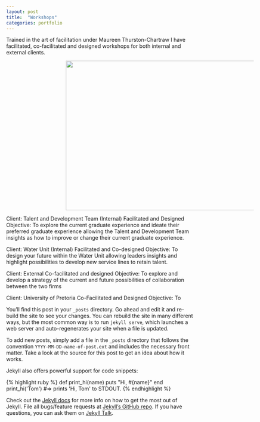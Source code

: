 ```yaml
---
layout: post
title:  "Workshops"
categories: portfolio
---
```


Trained in the art of facilitation under Maureen Thurston-Chartraw I have facilitated, co-facilitated and designed workshops for both internal and external clients.

<img src="{{ site.baseurl }}/assets/Workshop.jpg" style="width:620px;height:400px;" hspace="160">

Client: Talent and Development Team (Internal)
Facilitated and Designed
Objective: To explore the current graduate experience and ideate their preferred graduate experience  allowing the Talent and Development Team insights as how to improve or change their current graduate experience.

Client: Water Unit (Internal)
Facilitated and Co-designed
Objective: To design your future within the Water Unit allowing leaders insights and highlight possibilities to develop new service lines to retain talent.

Client: External
Co-facilitated and designed
Objective: To explore and develop a strategy of the current and future possibilities of collaboration between the two firms

Client: University of Pretoria
Co-Facilitated and Designed
Objective: To




You’ll find this post in your `_posts` directory. Go ahead and edit it and re-build the site to see your changes. You can rebuild the site in many different ways, but the most common way is to run `jekyll serve`, which launches a web server and auto-regenerates your site when a file is updated.

To add new posts, simply add a file in the `_posts` directory that follows the convention `YYYY-MM-DD-name-of-post.ext` and includes the necessary front matter. Take a look at the source for this post to get an idea about how it works.

Jekyll also offers powerful support for code snippets:

{% highlight ruby %}
def print_hi(name)
  puts "Hi, #{name}"
end
print_hi('Tom')
#=> prints 'Hi, Tom' to STDOUT.
{% endhighlight %}

Check out the [Jekyll docs][jekyll-docs] for more info on how to get the most out of Jekyll. File all bugs/feature requests at [Jekyll’s GitHub repo][jekyll-gh]. If you have questions, you can ask them on [Jekyll Talk][jekyll-talk].

[jekyll-docs]: http://jekyllrb.com/docs/home
[jekyll-gh]:   https://github.com/jekyll/jekyll
[jekyll-talk]: https://talk.jekyllrb.com/
